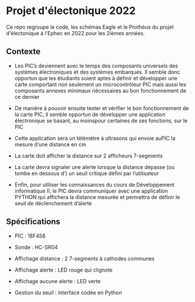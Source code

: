# Projet d'électonique 2022
Ce répo regroupe le code, les schémas Eagle et le Prothéus du projet d'électonique à l'Ephec en 2022 pour les 2ièmes années.

## Contexte 

* Les PIC’s deviennent avec le temps des composants universels des systèmes électroniques et des systèmes embarqués. Il semble donc opportun que les étudiants soient aptes à définir et développer une carte comportant non seulement un microcontrôleur PIC mais aussi les composants annexes minimaux nécessaires au bon fonctionnement de ce dernier

*  De manière à pouvoir ensuite tester et vérifier le bon fonctionnement de la carte PIC, il semble opportun de développer une application électronique se basant, au moinspour certaines de ses fonctions, sur le PIC

* Cette application sera un télémètre à ultrasons qui envoie auPIC la mesure d’une distance en cm

* La carte doit afficher la distance sur 2 afficheurs 7-segments

* La carte devra signaler une alerte lorsque la distance dépasse (ou tombe en dessous d’) un seuil critique défini par l’utilisateur

* Enfin, pour utiliser les connaissances du cours de Développement informatique II, le PIC devra communiquer avec une application PYTHON qui affichera la distance
mesurée et permettra de définir le seuil de déclenchement d’alerte

## Spécifications

* PIC : 18F458

* Sonde : HC-SR04

* Affichage distance : 2 7-segments à cathodes communes 

* Affichage alerte : LED rouge qui clignote

* Affichage aucune alerte : LED verte

* Gestion du seuil : interface codée en Python

